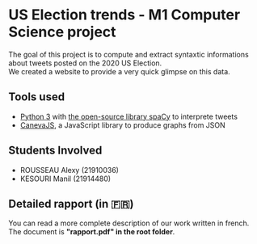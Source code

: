 # US Election trends - M1 Computer Science project

The goal of this project is to compute and extract syntaxtic informations about tweets posted on the 2020 US Election.  
We created a website to provide a very quick glimpse on this data.

## Tools used

* [Python 3](https://www.python.org/download/releases/3.0/) with [the open-source library spaCy](https://spacy.io) to interprete tweets
* [CanevaJS](https://canvasjs.com/), a JavaScript library to produce graphs from JSON

## Students Involved

* ROUSSEAU Alexy (21910036)
* KESOURI Manil (21914480)

## Detailed rapport (in 🇫🇷)

You can read a more complete description of our work written in french.  
The document is **"rapport.pdf" in the root folder**.